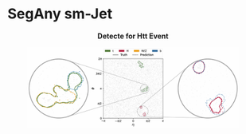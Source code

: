 # SegAny sm-Jet

__<p align=center>Detecte for Htt Event</p>__

<div align=center>
   <figure>
      <img src="./result/jet.png" alt="htt"/>
   </figure>
</div>
